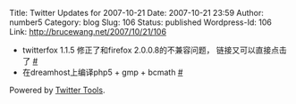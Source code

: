 Title: Twitter Updates for 2007-10-21
Date: 2007-10-21 23:59
Author: number5
Category: blog
Slug: 106
Status: published
Wordpress-Id: 106
Link: http://brucewang.net/2007/10/21/106

-   twitterfox 1.1.5 修正了和firefox 2.0.0.8的不兼容问题，
    链接又可以直接点击了
    [\#](http://twitter.com/number5/statuses/351489082)
-   在dreamhost上编译php5 + gmp + bcmath
    [\#](http://twitter.com/number5/statuses/352057302)

Powered by [Twitter Tools](http://alexking.org/projects/wordpress).
